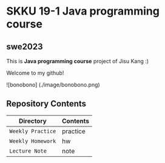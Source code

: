 # SKKU 19-1 Java programming course
## swe2023

This is **Java programming course** project of Jisu Kang :)

Welcome to my github!

![bonobono] (./image/bonobono.png)


## Repository Contents
| Directory | Contents |
| ------- | ------- |
| `Weekly Practice` | practice |
| `Weekly Homework` | hw |
| `Lecture Note` | note |

 